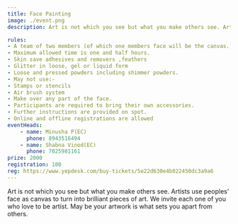 ```yaml
---
title: Face Painting
image: ./event.png
description: Art is not which you see but what you make others see. Artists use peoples’ face as canvas to turn into brilliant pieces of art. We invite each one of you who love to be artist. May be your artwork is what sets you apart from others.

rules: 
- A team of two members (of which one members face will be the canvas.) 
- Maximum allowed time is one and half hours. 
- Skin save adhesives and removers ,feathers 
- Glitter in loose, gel or liquid form 
- Loose and pressed powders including shimmer powders.
- May not use:-
- Stamps or stencils 
- Air brush system 
- Make over any part of the face.
- Participants are required to bring their own accessories. 
- Further instructions are provided on spot. 
- Online and offline registrations are allowed
eventHeads:
    - name: Minusha P(EC)
      phone: 8943516494
    - name: Shabna Vinod(EC)
      phone: 7025981161
prize: 2000
registration: 100
reg: https://www.yepdesk.com/buy-tickets/5e22d630e4b022450dc3a9a6
---
```

Art is not which you see but what you make others see. Artists use peoples’ face as canvas to turn into brilliant pieces of art. We invite each one of you who love to be artist. May be your artwork is what sets you apart from others.

